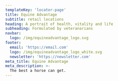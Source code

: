 ```yaml
---
templateKey: 'locator-page'
title: Equine Advantage
subtitle: retail locations
heading: A portrait of health, vitality and life
subheading: Formulated by veteranarians
navbar:
  logo: /img/equineadvantage_logo.svg
footer:
  email: 'https://email.com'
  logo: /img/equineadvantage_logo_white.svg
  newsletter: 'https://newsletter.com'
meta_title: Equine Advantage
meta_description: >-
  The best a horse can get.
---
```


